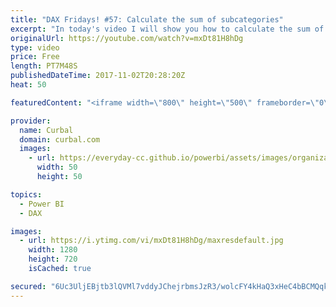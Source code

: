 ```yaml
---
title: "DAX Fridays! #57: Calculate the sum of subcategories"
excerpt: "In today's video I will show you how to calculate the sum of subcategories.  Link to the sample file used: https://www.youtube.com/watch?v=EzfLJFEKV8I  Link to  DAX Friday's tutorials: SUMX: https://www.youtube.com/watch?v=vcYz0XPklXg FILTER: https://www.youtube.com/watch?v=SOTQ3MiTXT4 EARLIER: https://www.youtube.com/watch?v=lyhS2txtZ44"
originalUrl: https://youtube.com/watch?v=mxDt81H8hDg
type: video
price: Free
length: PT7M48S
publishedDateTime: 2017-11-02T20:28:20Z
heat: 50

featuredContent: "<iframe width=\"800\" height=\"500\" frameborder=\"0\" src=\"https://www.youtube.com/embed/mxDt81H8hDg\" allow=\"accelerometer; autoplay; encrypted-media; gyroscope; picture-in-picture\" allowfullscreen></iframe>"

provider:
  name: Curbal
  domain: curbal.com
  images:
    - url: https://everyday-cc.github.io/powerbi/assets/images/organizations/curbal.com-50x50.jpg
      width: 50
      height: 50

topics:
  - Power BI
  - DAX

images:
  - url: https://i.ytimg.com/vi/mxDt81H8hDg/maxresdefault.jpg
    width: 1280
    height: 720
    isCached: true

secured: "6Uc3UljEBjtb3lQVMl7vddyJChejrbmsJzR3/wolcFY4kHaQ3xHeC4bBCMQqkObAM153P3DvHEfWkIcp/yiXOxm+/umJEMe8RkQFhLM21Rhm40DAZ6OEt5b3Sn3jAVvDjirnPQoiSkUjyUE80VZffNYEZpK2wpzTJqhALBWkeGlfpWz6Kh7qT3TevsUF1UT9TzWkseqnsYbyNoE9hIAC0Fd7N2qoinP+yF9ygtVkGxh1ClyqkUMimkYhmkM17vDGWGJpsWfZBHvoHOu6YhwCof7IntvGYa7QhMITc2nJ0kqwu3K+GoCVYyjLIAVaqdxdvcCmwQdNNmh+ZMwOP3GlZQTz4t0EaEDrc/tE6YDhsslGQd9OGaL0DQwwwPN9/zEslSn2p3khRl0OiYr0gnUrmigYQpwsxZdupSueLlFjKPE=;Iy5WPXrVEzonBrWEQO93gg=="
---
```


